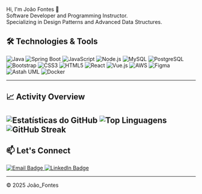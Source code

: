 Hi, I'm João Fontes 👋  
Software Developer and Programming Instructor.  
Specializing in Design Patterns and Advanced Data Structures.


## 🛠️ Technologies & Tools

![Java](https://img.shields.io/badge/Java-ED8B00?style=for-the-badge&logo=java&logoColor=white)
![Spring Boot](https://img.shields.io/badge/Spring%20Boot-6DB33F?style=for-the-badge&logo=springboot&logoColor=white)
![JavaScript](https://img.shields.io/badge/JavaScript-F7DF1E?style=for-the-badge&logo=javascript&logoColor=black)
![Node.js](https://img.shields.io/badge/Node.js-339933?style=for-the-badge&logo=nodedotjs&logoColor=white)
![MySQL](https://img.shields.io/badge/MySQL-005C84?style=for-the-badge&logo=mysql&logoColor=white)
![PostgreSQL](https://img.shields.io/badge/PostgreSQL-4169E1?style=for-the-badge&logo=postgresql&logoColor=white)
![Bootstrap](https://img.shields.io/badge/Bootstrap-7952B3?style=for-the-badge&logo=bootstrap&logoColor=white)
![CSS3](https://img.shields.io/badge/CSS3-1572B6?style=for-the-badge&logo=css3&logoColor=white)
![HTML5](https://img.shields.io/badge/HTML5-E34F26?style=for-the-badge&logo=html5&logoColor=white)
![React](https://img.shields.io/badge/React-61DAFB?style=for-the-badge&logo=react&logoColor=black)
![Vue.js](https://img.shields.io/badge/Vue.js-35495E?style=for-the-badge&logo=vue.js&logoColor=4FC08D)
![AWS](https://img.shields.io/badge/AWS-232F3E?style=for-the-badge&logo=amazonaws&logoColor=white)
![Figma](https://img.shields.io/badge/Figma-F24E1E?style=for-the-badge&logo=figma&logoColor=white)
![Astah UML](https://img.shields.io/badge/Astah_UML-444444?style=for-the-badge&logoColor=white)
![Docker](https://img.shields.io/badge/Docker-2496ED?style=for-the-badge&logo=docker&logoColor=white)

---

## 📈 Activity Overview

![Estatísticas do GitHub](https://github-readme-stats.vercel.app/api?username=joaoFontes-debug&show_icons=true&theme=radical)
![Top Linguagens](https://github-readme-stats.vercel.app/api/top-langs/?username=joaoFontes-debug&layout=compact&theme=radical)
![GitHub Streak](https://streak-stats.demolab.com/?user=joaoFontes-debug&theme=radical)
---


## 📫 Let's Connect

<p align="left">
  <a href="mailto: j.henry.kings@gmail.com" target="_blank">
    <img src="https://img.shields.io/badge/Email-j.henry.kings@gmail.com-D14836?style=for-the-badge&logo=gmail&logoColor=white" alt="Email Badge"/>
  </a>
  <a href="https://www.linkedin.com/in/joao-henrique-reis-fontes/" target="_blank">
    <img src="https://img.shields.io/badge/LinkedIn-João%20Henrique%20Fontes-0A66C2?style=for-the-badge&logo=linkedin&logoColor=white" alt="LinkedIn Badge"/>
  </a>
</p>

---

&copy; 2025 João_Fontes
